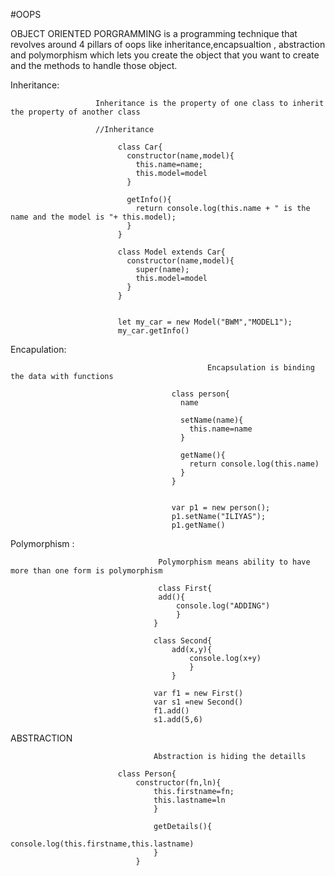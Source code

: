 #OOPS

 OBJECT ORIENTED PORGRAMMING is a programming technique that revolves around 
 4 pillars of oops like inheritance,encapsualtion , abstraction and polymorphism
 which lets you create the object that you want to create and the methods to handle
 those object.


  Inheritance: 
                       
                       Inheritance is the property of one class to inherit the property of another class

                       //Inheritance

                            class Car{
                              constructor(name,model){
                                this.name=name;
                                this.model=model
                              }
                              
                              getInfo(){
                                return console.log(this.name + " is the  name and the model is "+ this.model);
                              }
                            }
                            
                            class Model extends Car{
                              constructor(name,model){
                                super(name);
                                this.model=model
                              }
                            }
                            
                            
                            let my_car = new Model("BWM","MODEL1");
                            my_car.getInfo()
    
Encapulation: 

                                                Encapsulation is binding the data with functions

                                        class person{
                                          name 
                                          
                                          setName(name){
                                            this.name=name
                                          }
                                          
                                          getName(){
                                            return console.log(this.name)
                                          }
                                        }
                                        
                                        
                                        var p1 = new person();
                                        p1.setName("ILIYAS");
                                        p1.getName()

Polymorphism :
                                     
                                     Polymorphism means ability to have more than one form is polymorphism
                                     
                                     class First{
                                     add(){
                                         console.log("ADDING")
                                         }
                                    }

                                    class Second{
                                        add(x,y){
                                            console.log(x+y)
                                            }
                                        }

                                    var f1 = new First()
                                    var s1 =new Second()
                                    f1.add()
                                    s1.add(5,6)

ABSTRACTION 
                                    
                                    Abstraction is hiding the detaills

                            class Person{
                                constructor(fn,ln){
                                    this.firstname=fn;
                                    this.lastname=ln
                                    }

                                    getDetails(){
                                        console.log(this.firstname,this.lastname)
                                    }
                                }
                                    
                                         
    
    
